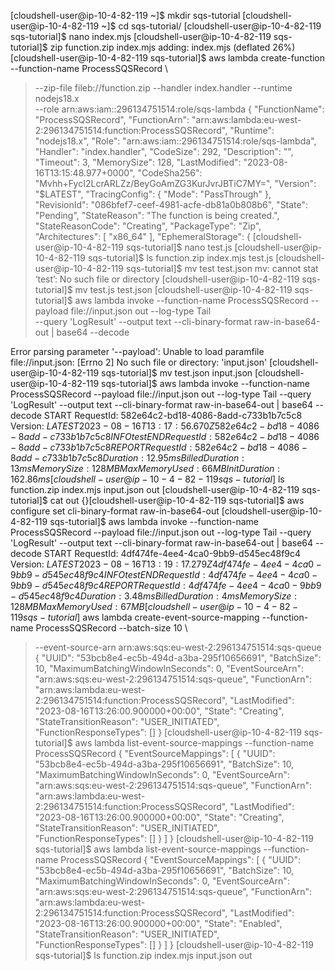 [cloudshell-user@ip-10-4-82-119 ~]$ mkdir sqs-tutorial
[cloudshell-user@ip-10-4-82-119 ~]$ cd sqs-tutorial/
[cloudshell-user@ip-10-4-82-119 sqs-tutorial]$ nano index.mjs
[cloudshell-user@ip-10-4-82-119 sqs-tutorial]$ zip function.zip index.mjs 
  adding: index.mjs (deflated 26%)
[cloudshell-user@ip-10-4-82-119 sqs-tutorial]$ aws lambda create-function --function-name ProcessSQSRecord \
> --zip-file fileb://function.zip --handler index.handler --runtime nodejs18.x \
> --role arn:aws:iam::296134751514:role/sqs-lambda
{
    "FunctionName": "ProcessSQSRecord",
    "FunctionArn": "arn:aws:lambda:eu-west-2:296134751514:function:ProcessSQSRecord",
    "Runtime": "nodejs18.x",
    "Role": "arn:aws:iam::296134751514:role/sqs-lambda",
    "Handler": "index.handler",
    "CodeSize": 292,
    "Description": "",
    "Timeout": 3,
    "MemorySize": 128,
    "LastModified": "2023-08-16T13:15:48.977+0000",
    "CodeSha256": "Mvhh+FycI2LcrARLZz/BeyGoAmZG3KurJvrJBTiC7MY=",
    "Version": "$LATEST",
    "TracingConfig": {
        "Mode": "PassThrough"
    },
    "RevisionId": "086bfef7-ceef-4981-acfe-db81a0b808b6",
    "State": "Pending",
    "StateReason": "The function is being created.",
    "StateReasonCode": "Creating",
    "PackageType": "Zip",
    "Architectures": [
        "x86_64"
    ],
    "EphemeralStorage": {
[cloudshell-user@ip-10-4-82-119 sqs-tutorial]$ nano test.js
[cloudshell-user@ip-10-4-82-119 sqs-tutorial]$ ls
function.zip  index.mjs  test.js
[cloudshell-user@ip-10-4-82-119 sqs-tutorial]$ mv test test.json
mv: cannot stat ‘test’: No such file or directory
[cloudshell-user@ip-10-4-82-119 sqs-tutorial]$ mv test.js test.json
[cloudshell-user@ip-10-4-82-119 sqs-tutorial]$ aws lambda invoke --function-name ProcessSQSRecord --payload file://input.json out --log-type Tail \
> --query 'LogResult' --output text --cli-binary-format raw-in-base64-out | base64 --decode

Error parsing parameter '--payload': Unable to load paramfile file://input.json: [Errno 2] No such file or directory: 'input.json'
[cloudshell-user@ip-10-4-82-119 sqs-tutorial]$ mv test.json input.json
[cloudshell-user@ip-10-4-82-119 sqs-tutorial]$ aws lambda invoke --function-name ProcessSQSRecord --payload file://input.json out --log-type Tail --query 'LogResult' --output text --cli-binary-format raw-in-base64-out | base64 --decode
START RequestId: 582e64c2-bd18-4086-8add-c733b1b7c5c8 Version: $LATEST
2023-08-16T13:17:56.670Z        582e64c2-bd18-4086-8add-c733b1b7c5c8    INFO    test
END RequestId: 582e64c2-bd18-4086-8add-c733b1b7c5c8
REPORT RequestId: 582e64c2-bd18-4086-8add-c733b1b7c5c8  Duration: 12.95 ms      Billed Duration: 13 ms  Memory Size: 128 MB     Max Memory Used: 66 MB  Init Duration: 162.86 ms
[cloudshell-user@ip-10-4-82-119 sqs-tutorial]$ ls
function.zip  index.mjs  input.json  out
[cloudshell-user@ip-10-4-82-119 sqs-tutorial]$ cat out 
{}[cloudshell-user@ip-10-4-82-119 sqs-tutorial]$ aws configure set cli-binary-format raw-in-base64-out
[cloudshell-user@ip-10-4-82-119 sqs-tutorial]$ aws lambda invoke --function-name ProcessSQSRecord --payload file://input.json out --log-type Tail --query 'LogResult' --output text --cli-binary-format raw-in-base64-out | base64 --decode
START RequestId: 4df474fe-4ee4-4ca0-9bb9-d545ec48f9c4 Version: $LATEST
2023-08-16T13:19:17.279Z        4df474fe-4ee4-4ca0-9bb9-d545ec48f9c4    INFO    test
END RequestId: 4df474fe-4ee4-4ca0-9bb9-d545ec48f9c4
REPORT RequestId: 4df474fe-4ee4-4ca0-9bb9-d545ec48f9c4  Duration: 3.48 ms       Billed Duration: 4 ms   Memory Size: 128 MB     Max Memory Used: 67 MB
[cloudshell-user@ip-10-4-82-119 sqs-tutorial]$ aws lambda create-event-source-mapping --function-name ProcessSQSRecord  --batch-size 10 \
> --event-source-arn arn:aws:sqs:eu-west-2:296134751514:sqs-queue
{
    "UUID": "53bcb8e4-ec5b-494d-a3ba-295f10656691",
    "BatchSize": 10,
    "MaximumBatchingWindowInSeconds": 0,
    "EventSourceArn": "arn:aws:sqs:eu-west-2:296134751514:sqs-queue",
    "FunctionArn": "arn:aws:lambda:eu-west-2:296134751514:function:ProcessSQSRecord",
    "LastModified": "2023-08-16T13:26:00.900000+00:00",
    "State": "Creating",
    "StateTransitionReason": "USER_INITIATED",
    "FunctionResponseTypes": []
}
[cloudshell-user@ip-10-4-82-119 sqs-tutorial]$ aws lambda list-event-source-mappings --function-name ProcessSQSRecord
{
    "EventSourceMappings": [
        {
            "UUID": "53bcb8e4-ec5b-494d-a3ba-295f10656691",
            "BatchSize": 10,
            "MaximumBatchingWindowInSeconds": 0,
            "EventSourceArn": "arn:aws:sqs:eu-west-2:296134751514:sqs-queue",
            "FunctionArn": "arn:aws:lambda:eu-west-2:296134751514:function:ProcessSQSRecord",
            "LastModified": "2023-08-16T13:26:00.900000+00:00",
            "State": "Creating",
            "StateTransitionReason": "USER_INITIATED",
            "FunctionResponseTypes": []
        }
    ]
}
[cloudshell-user@ip-10-4-82-119 sqs-tutorial]$ aws lambda list-event-source-mappings --function-name ProcessSQSRecord
{
    "EventSourceMappings": [
        {
            "UUID": "53bcb8e4-ec5b-494d-a3ba-295f10656691",
            "BatchSize": 10,
            "MaximumBatchingWindowInSeconds": 0,
            "EventSourceArn": "arn:aws:sqs:eu-west-2:296134751514:sqs-queue",
            "FunctionArn": "arn:aws:lambda:eu-west-2:296134751514:function:ProcessSQSRecord",
            "LastModified": "2023-08-16T13:26:00.900000+00:00",
            "State": "Enabled",
            "StateTransitionReason": "USER_INITIATED",
            "FunctionResponseTypes": []
        }
    ]
}
[cloudshell-user@ip-10-4-82-119 sqs-tutorial]$ ls
function.zip  index.mjs  input.json  out